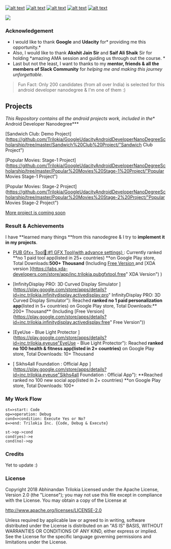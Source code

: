 <!-- Please don't remove this: Grab your social icons from https://github.com/carlsednaoui/gitsocial -->

<!-- display the social media buttons in your README -->

[![alt text][1.1]][1] 		[![alt text][2.1]][2] 		[![alt text][3.1]][3]		[![alt text][4.1]][4]		[![alt text][5.1]][5]


<!-- links to social media icons -->
<!-- no need to change these -->

<!-- icons with padding -->

[1.1]: http://i.imgur.com/tXSoThF.png (twitter icon with padding)
[2.1]: http://i.imgur.com/P3YfQoD.png (facebook icon with padding)
[3.1]: http://i.imgur.com/yCsTjba.png (google plus icon with padding)
[4.1]: https://ppxdev.files.wordpress.com/2018/10/aln.png (tumblr icon with padding)
[5.1]: http://i.imgur.com/0o48UoR.png (github icon with padding)


<!-- links to your social media accounts -->
<!-- update these accordingly -->

[1]: http://www.twitter.com/imtrilokia
[2]: http://www.facebook.com/abhinandan.trilokia
[3]: https://plus.google.com/+AbhinandanTrilokia
[4]: https://www.linkedin.com/in/abhinandantrilokia/
[5]: https://github.com/Trilokia


<!-- Please don't remove this: Grab your social icons from https://github.com/carlsednaoui/gitsocial -->
![](https://ppxdev.files.wordpress.com/2018/10/github.png)
### Acknowledgement
- I would like to thank **Google** and **Udacity** for* providing me this opportunity.*
- Also, I would like to thank **Akshit Jain Sir** and **Saif Ali Shaik** Sir for holding *amazing AMA session and guiding us through out the course. *
- Last but not the least, I want to thanks to my **mentor, friends & all the members of Slack Community** for *helping me and making this journey unforgettable*.

> Fun Fact: Only 200 candidates (from all over India) is selected for this android developer nanodegree & I'm one of them :)

## Projects

*This Repository contains all the android projects work, included in the** Android Developer Nanodegree***

[Sandwich Club: Demo Project](https://github.com/Trilokia/GoogleUdacityAndroidDeveloperNanoDegreeScholarship/tree/master/Sandwich%20Club%20Project/"Sandwich Club Project")

[Popular Movies: Stage-1 Project](https://github.com/Trilokia/GoogleUdacityAndroidDeveloperNanoDegreeScholarship/tree/master/Popular%20Movies%20Stage-1%20Project/"Popular Movies Stage-1 Project")

[Popular Movies: Stage-2 Project](https://github.com/Trilokia/GoogleUdacityAndroidDeveloperNanoDegreeScholarship/tree/master/Popular%20Movies%20Stage-2%20Project/"Popular Movies Stage-2 Project")

[More project is coming soon](http://localhost/ "link title")


### Result & Achievements
I have **learned many things **from this nanodegree & I try to **implement it in my projects**.
- [PUB Gfx+ Tool🔧:#1 GFX Tool(with advance settings) ](https://play.google.com/store/apps/details?id=inc.trilokia.pubgfxtool "PUB Gfx+ Tool🔧:#1 GFX Tool(with advance settings)"): Currently ranked **no 1 paid tool app(listed in 25+ countries) **on Google Play store, Total Downloads:**500+ Thousand** (Including [Free Version ](https://play.google.com/store/apps/details?id=inc.trilokia.pubgfxtool.free "Free Version") and [XDA version ](https://labs.xda-developers.com/store/app/inc.trilokia.pubgfxtool.free" XDA Version") )

- [InfinityDisplay PRO: 3D Curved Display Simulator ](https://play.google.com/store/apps/details?id=inc.trilokia.infinitydisplay.activedisplay.pro"	InfinityDisplay PRO: 3D Curved Display Simulator"): Reached **ranked no 1 paid personalization app**(listed in 5+ countries) on Google Play store, Total Downloads:** 200+ Thousand** (Including [Free Version](https://play.google.com/store/apps/details?id=inc.trilokia.infinitydisplay.activedisplay.free"	Free Version"))
- [EyeUse - Blue Light Protector ](https://play.google.com/store/apps/details?id=inc.trilokia.eyeuse"EyeUse - Blue Light Protector"): Reached **ranked no 100 health & fitness app(listed in 2+ countries)** on Google Play store, Total Downloads: 10+ Thousand

- [	Sikhs4all Foundation : Official App ](https://play.google.com/store/apps/details?id=inc.trilokia.eyeuse"Sikhs4all Foundation : Official App"): **Reached ranked no 100 new social app(listed in 2+ countries) **on Google Play store, Total Downloads: 100+

### My Work Flow
```flow
st=>start: Code
op=>operation: Debug
cond=>condition: Execute Yes or No?
e=>end: Trilokia Inc. {Code, Debug & Execute}

st->op->cond
cond(yes)->e
cond(no)->op
```

### Credits
Yet to update :)

### License
Copyright 2018 Abhinandan Trilokia  Licensed under the Apache License, Version 2.0 (the "License"); you may not use this file except in compliance with the License. You may obtain a copy of the License at

http://www.apache.org/licenses/LICENSE-2.0

Unless required by applicable law or agreed to in writing, software distributed under the License is distributed on an "AS IS" BASIS, WITHOUT WARRANTIES OR CONDITIONS OF ANY KIND, either express or implied. See the License for the specific language governing permissions and limitations under the License.
